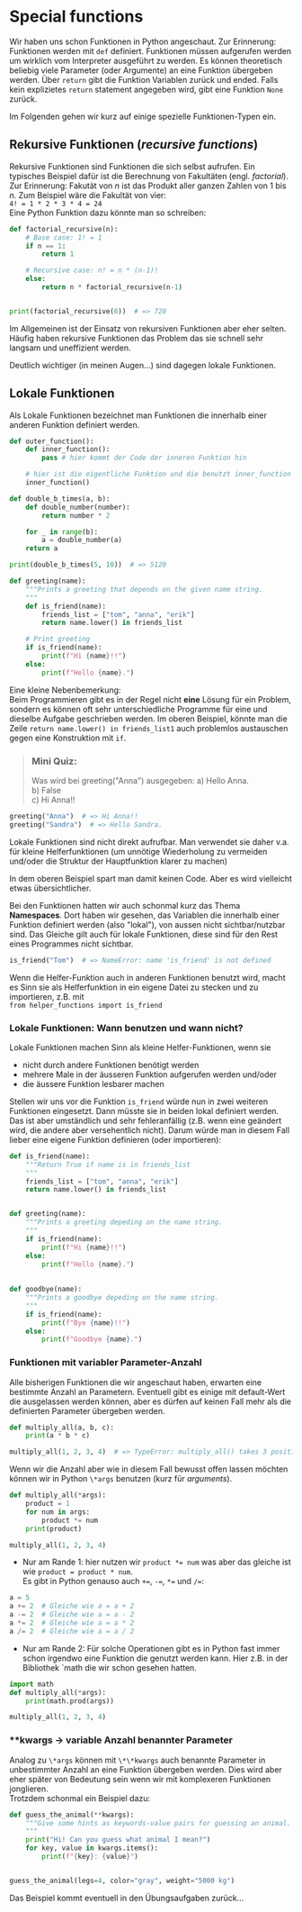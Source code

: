 # Special functions
Wir haben uns schon Funktionen in Python angeschaut. Zur Erinnerung:  
Funktionen werden mit `def` definiert. Funktionen müssen aufgerufen werden
um wirklich vom Interpreter ausgeführt zu werden. Es können theoretisch beliebig viele
Parameter (oder Argumente) an eine Funktion übergeben werden. Über `return` 
gibt die Funktion Variablen zurück und ended. Falls kein explizietes `return`
statement angegeben wird, gibt eine Funktion `None` zurück.  

Im Folgenden gehen wir kurz auf einige spezielle Funktionen-Typen ein.

## Rekursive Funktionen (*recursive functions*)
Rekursive Funktionen sind Funktionen die sich selbst aufrufen.
Ein typisches Beispiel dafür ist die Berechnung von Fakultäten (engl. *factorial*).
Zur Erinnerung: Fakutät von *n* ist das Produkt aller ganzen Zahlen von 1 bis *n*.
Zum Beispiel wäre die Fakultät von vier:  
`4! = 1 * 2 * 3 * 4 = 24`  
Eine Python Funktion dazu könnte man so schreiben:

```python 
def factorial_recursive(n):
    # Base case: 1! = 1
    if n == 1:
        return 1

    # Recursive case: n! = n * (n-1)!
    else:
        return n * factorial_recursive(n-1)


print(factorial_recursive(6))  # => 720
```
Im Allgemeinen ist der Einsatz von rekursiven Funktionen aber eher selten.
Häufig haben rekursive Funktionen das Problem das sie schnell sehr langsam und
uneffizient werden.

Deutlich wichtiger (in meinen Augen...) sind dagegen lokale Funktionen.

## Lokale Funktionen
Als Lokale Funktionen bezeichnet man Funktionen die innerhalb einer anderen
Funktion definiert werden.

<!--pytest-codeblocks:skip-->
```python
def outer_function():
    def inner_function():
        pass # hier kommt der Code der inneren Funktion hin

    # hier ist die eigentliche Funktion und die benutzt inner_function
    inner_function()
```


```python
def double_b_times(a, b):
    def double_number(number):
        return number * 2

    for _ in range(b):
        a = double_number(a)
    return a

print(double_b_times(5, 10))  # => 5120
```

```python 
def greeting(name):
    """Prints a greeting that depends on the given name string.
    """
    def is_friend(name):
        friends_list = ["tom", "anna", "erik"]
        return name.lower() in friends_list

    # Print greeting
    if is_friend(name):
        print(f"Hi {name}!!")
    else:
        print(f"Hello {name}.")
```
Eine kleine Nebenbemerkung:  
Beim Programmieren gibt es in der Regel nicht **eine** Lösung für ein Problem,
sondern es können oft sehr unterschiedliche Programme für eine und dieselbe Aufgabe
geschrieben werden.
Im oberen Beispiel, könnte man die Zeile `return name.lower() in friends_list1`
auch problemlos austauschen gegen eine Konstruktion mit `if`.

        
> ### Mini Quiz: 
> Was wird bei greeting("Anna") ausgegeben:
> a) Hello Anna.  
> b) False  
> c) Hi Anna!!

<!--pytest-codeblocks:cont-->
```python 
greeting("Anna")  # => Hi Anna!!
greeting("Sandra")  # => Hello Sandra.
```
Lokale Funktionen sind nicht direkt aufrufbar. Man verwendet sie daher
v.a. für kleine Helferfunktionen (um unnötige Wiederholung zu vermeiden
und/oder die Struktur der Hauptfunktion klarer zu machen)

In dem oberen Beispiel spart man damit keinen Code.
Aber es wird vielleicht etwas übersichtlicher.

Bei den Funktionen hatten wir auch schonmal kurz das Thema **Namespaces**.
Dort haben wir gesehen, das Variablen die innerhalb einer Funktion definiert werden
(also "lokal"), von aussen nicht sichtbar/nutzbar sind. 
Das Gleiche gilt auch für lokale Funktionen, diese sind für den Rest eines
Programmes nicht sichtbar.

<!--pytest-codeblocks:expect-error-->
```python 
is_friend("Tom")  # => NameError: name 'is_friend' is not defined
```
Wenn die Helfer-Funktion auch in anderen Funktionen benutzt wird,
macht es Sinn sie als Helferfunktion in ein eigene Datei zu stecken
und zu importieren, z.B. mit  
`from helper_functions import is_friend`




### Lokale Funktionen: Wann benutzen und wann nicht?

Lokale Funktionen machen Sinn als kleine Helfer-Funktionen, wenn sie
- nicht durch andere Funktionen benötigt werden
- mehrere Male in der äusseren Funktion aufgerufen werden und/oder
- die äussere Funktion lesbarer machen

Stellen wir uns vor die Funktion `is_friend` würde nun in zwei weiteren Funktionen
eingesetzt. Dann müsste sie in beiden lokal definiert werden. Das ist aber
umständlich und sehr fehleranfällig (z.B. wenn eine geändert wird, die andere
aber versehentlich nicht). Darum würde man in diesem Fall lieber eine eigene Funktion 
definieren (oder importieren):
```python 
def is_friend(name):
    """Return True if name is in friends_list
    """
    friends_list = ["tom", "anna", "erik"]
    return name.lower() in friends_list


def greeting(name):
    """Prints a greeting depeding on the name string.
    """
    if is_friend(name):
        print(f"Hi {name}!!")
    else:
        print(f"Hello {name}.")
        
        
def goodbye(name):
    """Prints a goodbye depeding on the name string.
    """
    if is_friend(name):
        print(f"Bye {name}!!")
    else:
        print(f"Goodbye {name}.")
```
### Funktionen mit variabler Parameter-Anzahl
Alle bisherigen Funktionen die wir angeschaut haben, erwarten eine bestimmte
Anzahl an Parametern. Eventuell gibt es einige mit default-Wert die ausgelassen
werden können, aber es dürfen auf keinen Fall mehr als die definierten
Parameter übergeben werden.

<!--pytest-codeblocks:expect-error-->
```python 
def multiply_all(a, b, c):
    print(a * b * c)

multiply_all(1, 2, 3, 4)  # => TypeError: multiply_all() takes 3 positional arguments but 4 were given
```
Wenn wir die Anzahl aber wie in diesem Fall bewusst offen lassen möchten 
können wir in Python `\*args` benutzen (kurz für *arguments*).

```python 
def multiply_all(*args):
    product = 1
    for num in args:
        product *= num
    print(product)

multiply_all(1, 2, 3, 4)
```
+ Nur am Rande 1: hier nutzen wir `product *= num` was aber das gleiche ist wie `product = product * num`.  
Es gibt in Python genauso auch `+=`, `-=`, `*=` und `/=`:
```python
a = 5
a += 2  # Gleiche wie a = a + 2 
a -= 2  # Gleiche wie a = a - 2
a *= 2  # Gleiche wie a = a * 2
a /= 2  # Gleiche wie a = a / 2
```

+ Nur am Rande 2: Für solche Operationen gibt es in Python fast immer schon
irgendwo eine Funktion die genutzt werden kann. Hier z.B. in der Bibliothek `math
die wir schon gesehen hatten.

```python 
import math
def multiply_all(*args):
    print(math.prod(args))

multiply_all(1, 2, 3, 4)
```

###  \*\*kwargs -> variable Anzahl benannter Parameter
Analog zu `\*args` können mit `\*\*kwargs` auch benannte Parameter in unbestimmter
Anzahl an eine Funktion übergeben werden. Dies wird aber eher später von Bedeutung sein
wenn wir mit komplexeren Funktionen jonglieren.  
Trotzdem schonmal ein Beispiel dazu:
```python 
def guess_the_animal(**kwargs):
    """Give some hints as keywords-value pairs for guessing an animal.
    """
    print("Hi! Can you guess what animal I mean?")
    for key, value in kwargs.items():
        print(f"{key}: {value}")


guess_the_animal(legs=4, color="gray", weight="5000 kg") 
```
Das Beispiel kommt eventuell in den Übungsaufgaben zurück...

